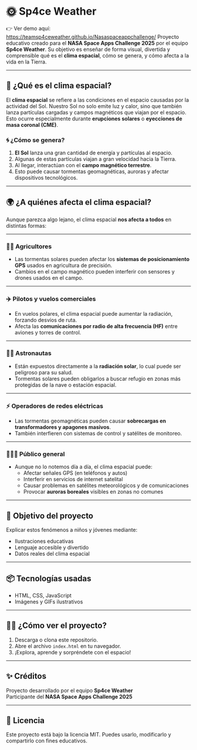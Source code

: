 # 🌞 Sp4ce Weather
👉 Ver demo aquí: https://teamsp4ceweather.github.io/Nasaspaceappchallenge/
Proyecto educativo creado para el **NASA Space Apps Challenge 2025** por el equipo **Sp4ce Weather**. Su objetivo es enseñar de forma visual, divertida y comprensible qué es el **clima espacial**, cómo se genera, y cómo afecta a la vida en la Tierra.

---

## 🌌 ¿Qué es el clima espacial?

El **clima espacial** se refiere a las condiciones en el espacio causadas por la actividad del Sol. Nuestro Sol no solo emite luz y calor, sino que también lanza partículas cargadas y campos magnéticos que viajan por el espacio. Esto ocurre especialmente durante **erupciones solares** o **eyecciones de masa coronal (CME)**.

### 🌀 ¿Cómo se genera?

1. **El Sol** lanza una gran cantidad de energía y partículas al espacio.
2. Algunas de estas partículas viajan a gran velocidad hacia la Tierra.
3. Al llegar, interactúan con el **campo magnético terrestre**.
4. Esto puede causar tormentas geomagnéticas, auroras y afectar dispositivos tecnológicos.

---

## 🌍 ¿A quiénes afecta el clima espacial?

Aunque parezca algo lejano, el clima espacial **nos afecta a todos** en distintas formas:

---

### 👨‍🌾 Agricultores

- Las tormentas solares pueden afectar los **sistemas de posicionamiento GPS** usados en agricultura de precisión.
- Cambios en el campo magnético pueden interferir con sensores y drones usados en el campo.

---

### ✈️ Pilotos y vuelos comerciales

- En vuelos polares, el clima espacial puede aumentar la radiación, forzando desvíos de ruta.
- Afecta las **comunicaciones por radio de alta frecuencia (HF)** entre aviones y torres de control.


---

### 🧑‍🚀 Astronautas

- Están expuestos directamente a la **radiación solar**, lo cual puede ser peligroso para su salud.
- Tormentas solares pueden obligarlos a buscar refugio en zonas más protegidas de la nave o estación espacial.

---

### ⚡ Operadores de redes eléctricas

- Las tormentas geomagnéticas pueden causar **sobrecargas en transformadores y apagones masivos**.
- También interfieren con sistemas de control y satélites de monitoreo.

---

### 👩‍👩‍👧 Público general

- Aunque no lo notemos día a día, el clima espacial puede:
  - Afectar señales GPS (en teléfonos y autos)
  - Interferir en servicios de internet satelital
  - Causar problemas en satélites meteorológicos y de comunicaciones
  - Provocar **auroras boreales** visibles en zonas no comunes

---

## 🎯 Objetivo del proyecto

Explicar estos fenómenos a niños y jóvenes mediante:

- Ilustraciones educativas
- Lenguaje accesible y divertido
- Datos reales del clima espacial

---

## 📦 Tecnologías usadas

- HTML, CSS, JavaScript
- Imágenes y GIFs ilustrativos

---

## 👨‍🚀 ¿Cómo ver el proyecto?

1. Descarga o clona este repositorio.
2. Abre el archivo `index.html` en tu navegador.
3. ¡Explora, aprende y sorpréndete con el espacio!

---

## ✨ Créditos

Proyecto desarrollado por el equipo **Sp4ce Weather**  
Participante del **NASA Space Apps Challenge 2025**

---

## 📜 Licencia

Este proyecto está bajo la licencia MIT. Puedes usarlo, modificarlo y compartirlo con fines educativos.

